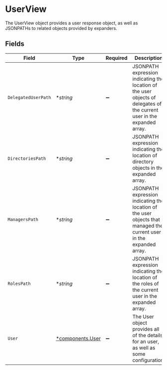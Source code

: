 # UserView

The UserView object provides a user response object, as well as JSONPATHs to related objects provided by expanders.


## Fields

| Field                                                                                                                   | Type                                                                                                                    | Required                                                                                                                | Description                                                                                                             |
| ----------------------------------------------------------------------------------------------------------------------- | ----------------------------------------------------------------------------------------------------------------------- | ----------------------------------------------------------------------------------------------------------------------- | ----------------------------------------------------------------------------------------------------------------------- |
| `DelegatedUserPath`                                                                                                     | **string*                                                                                                               | :heavy_minus_sign:                                                                                                      | JSONPATH expression indicating the location of the user objects of delegates of the current user in the expanded array. |
| `DirectoriesPath`                                                                                                       | **string*                                                                                                               | :heavy_minus_sign:                                                                                                      | JSONPATH expression indicating the location of directory objects in the expanded array.                                 |
| `ManagersPath`                                                                                                          | **string*                                                                                                               | :heavy_minus_sign:                                                                                                      | JSONPATH expression indicating the location of the user objects that managed the current user in the expanded array.    |
| `RolesPath`                                                                                                             | **string*                                                                                                               | :heavy_minus_sign:                                                                                                      | JSONPATH expression indicating the location of the roles of the current user in the expanded array.                     |
| `User`                                                                                                                  | [*components.User](../../models/components/user.md)                                                                     | :heavy_minus_sign:                                                                                                      | The User object provides all of the details for an user, as well as some configuration.                                 |